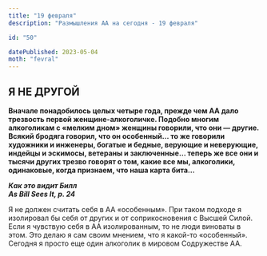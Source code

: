 ```yaml
---
title: "19 февраля"
description: "Размышления АА на сегодня - 19 февраля"

id: "50"

datePublished: 2023-05-04
moth: "fevral"
---
```


## Я НЕ ДРУГОЙ

**Вначале понадобилось целых четыре года, прежде чем АА дало трезвость первой
женщине-алкоголичке. Подобно многим алкоголикам с «мелким дном» женщины
говорили, что они — другие. Всякий бродяга говорил, что он особенный… то же
говорили художники и инженеры, богатые и бедные, верующие и неверующие,
индейцы и эскимосы, ветераны и заключенные… теперь же все они и тысячи других
трезво говорят о том, какие все мы, алкоголики, одинаковые, когда признаем,
что наша карта бита…**

**_Как это видит Билл  
As Bill Sees It, p. 24_**

Я не должен считать себя в АА «особенным». При таком подходе я изолировал бы
себя от других и от соприкосновения с Высшей Силой. Если я чувствую себя в АА
изолированным, то не люди виноваты в этом. Это делаю я сам своим мнением, что
я какой-то «особенный». Сегодня я просто еще один алкоголик в мировом
Содружестве АА.
